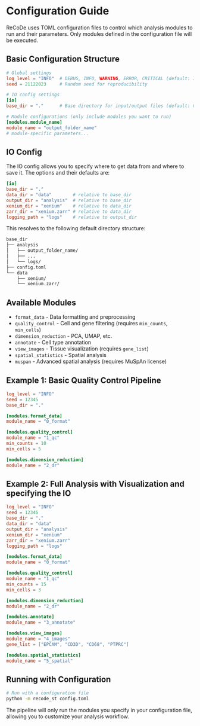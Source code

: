 # Configuration Guide

ReCoDe uses TOML configuration files to control which analysis modules to run and their parameters. Only modules defined in the configuration file will be executed.

## Basic Configuration Structure

```toml
# Global settings
log_level = "INFO"  # DEBUG, INFO, WARNING, ERROR, CRITICAL (default: INFO)
seed = 21122023     # Random seed for reproducibility

# IO config settings
[io]
base_dir = "."      # Base directory for input/output files (default: Current Working Directory)

# Module configurations (only include modules you want to run)
[modules.module_name]
module_name = "output_folder_name"
# module-specific parameters...
```

## IO Config

The IO config allows you to specify where to get data from and where to save it. The options
and their defaults are:

```toml
[io]
base_dir = "."
data_dir = "data"        # relative to base_dir
output_dir = "analysis"  # relative to base_dir
xenium_dir = "xenium"    # relative to data_dir
zarr_dir = "xenium.zarr" # relative to data_dir
logging_path = "logs"    # relative to output_dir
```

This resolves to the following default directory structure:

```bash
base_dir
├── analysis
│   ├── output_folder_name/
│   ├── ...
│   └── logs/
├── config.toml
└── data
    ├── xenium/
    └── xenium.zarr/
```

## Available Modules

- `format_data` - Data formatting and preprocessing
- `quality_control` - Cell and gene filtering (requires `min_counts`, `min_cells`)
- `dimension_reduction` - PCA, UMAP, etc.
- `annotate` - Cell type annotation
- `view_images` - Tissue visualization (requires `gene_list`)
- `spatial_statistics` - Spatial analysis
- `muspan` - Advanced spatial analysis (requires MuSpAn license)

## Example 1: Basic Quality Control Pipeline

```toml
log_level = "INFO"
seed = 12345
base_dir = "."

[modules.format_data]
module_name = "0_format"

[modules.quality_control]
module_name = "1_qc"
min_counts = 10
min_cells = 5

[modules.dimension_reduction]
module_name = "2_dr"
```

## Example 2: Full Analysis with Visualization and specifying the IO

```toml
log_level = "INFO"
seed = 12345
base_dir = "."
data_dir = "data"
output_dir = "analysis"
xenium_dir = "xenium"
zarr_dir = "xenium.zarr"
logging_path = "logs"

[modules.format_data]
module_name = "0_format"

[modules.quality_control]
module_name = "1_qc"
min_counts = 15
min_cells = 3

[modules.dimension_reduction]
module_name = "2_dr"

[modules.annotate]
module_name = "3_annotate"

[modules.view_images]
module_name = "4_images"
gene_list = ["EPCAM", "CD3D", "CD68", "PTPRC"]

[modules.spatial_statistics]
module_name = "5_spatial"
```

## Running with Configuration

```bash
# Run with a configuration file
python -m recode_st config.toml
```

The pipeline will only run the modules you specify in your configuration file, allowing you to customize your analysis workflow.
